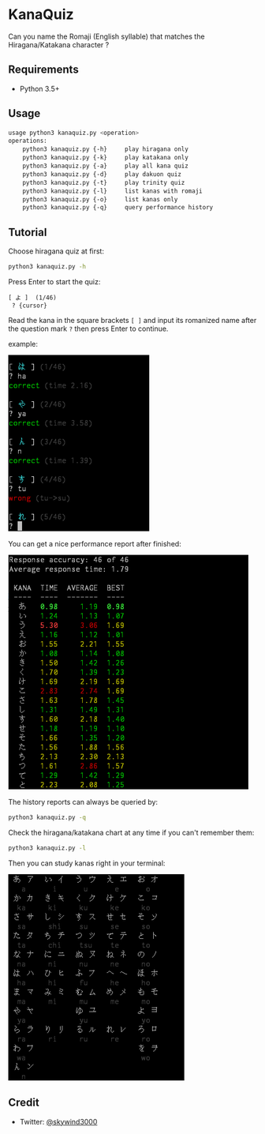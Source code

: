 # KanaQuiz

Can you name the Romaji (English syllable) that matches the Hiragana/Katakana character ?

## Requirements

- Python 3.5+

## Usage

```bash
usage python3 kanaquiz.py <operation>
operations: 
    python3 kanaquiz.py {-h}     play hiragana only
    python3 kanaquiz.py {-k}     play katakana only
    python3 kanaquiz.py {-a}     play all kana quiz
    python3 kanaquiz.py {-d}     play dakuon quiz
    python3 kanaquiz.py {-t}     play trinity quiz
    python3 kanaquiz.py {-l}     list kanas with romaji
    python3 kanaquiz.py {-o}     list kanas only
    python3 kanaquiz.py {-q}     query performance history
```

## Tutorial

Choose hiragana quiz at first:

```bash
python3 kanaquiz.py -h
```

Press Enter to start the quiz:

```
[ よ ]  (1/46)
 ? {cursor}
```

Read the kana in the square brackets `[ ]` and input its romanized name after the question mark `?` then press Enter to continue.

example:

![](images/quiz-1.png)

You can get a nice performance report after finished:

![](images/report.png)

The history reports can always be queried by:

```bash
python3 kanaquiz.py -q
```

Check the hiragana/katakana chart at any time if you can't remember them:

```bash
python3 kanaquiz.py -l
```

Then you can study kanas right in your terminal:

![](images/table.png)

## Credit

- Twitter: [@skywind3000](https://twitter.com/skywind3000)
